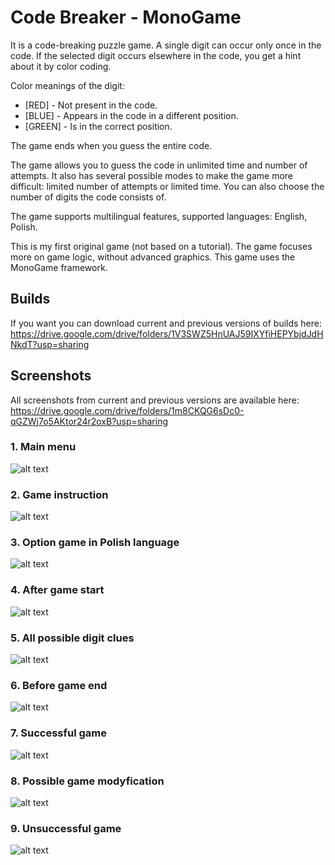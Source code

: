 # Code Breaker - MonoGame
It is a code-breaking puzzle game. A single digit can occur only once in the code. If the selected digit occurs elsewhere in the code, you get a hint about it by color coding. 

Color meanings of the digit:
- [RED] - Not present in the code.
- [BLUE] - Appears in the code in a different position.
- [GREEN] - Is in the correct position.

The game ends when you guess the entire code.

The game allows you to guess the code in unlimited time and number of attempts. It also has several possible modes to make the game more difficult: limited number of attempts or limited time. You can also choose the number of digits the code consists of.

The game supports multilingual features, supported languages: English, Polish.

This is my first original game (not based on a tutorial). The game focuses more on game logic, without advanced graphics. This game uses the MonoGame framework.

## Builds
If you want you can download current and previous versions of builds here: https://drive.google.com/drive/folders/1V3SWZ5HnUAJ59IXYfiHEPYbjdJdHNkdT?usp=sharing

## Screenshots
All screenshots from current and previous versions are available here: https://drive.google.com/drive/folders/1m8CKQG6sDc0-qGZWj7o5AKtor24r2oxB?usp=sharing

### 1. Main menu
![alt text](Screenshots/1MainMenu.PNG)

### 2. Game instruction
![alt text](Screenshots/2GameInstruction.PNG)

### 3. Option game in Polish language
![alt text](Screenshots/3OptionSupportPolish.PNG)

### 4. After game start
![alt text](Screenshots/4AfterStartGame.PNG)

### 5. All possible digit clues
![alt text](Screenshots/5AllPossibleDigitClues.PNG)

### 6. Before game end
![alt text](Screenshots/6BeforeGameEnd.PNG)

### 7. Successful game
![alt text](Screenshots/7GameFinishWin.PNG)

### 8. Possible game modyfication
![alt text](Screenshots/8PossibleModes.PNG)

### 9. Unsuccessful game
![alt text](Screenshots/9GameFinishLose.PNG)
